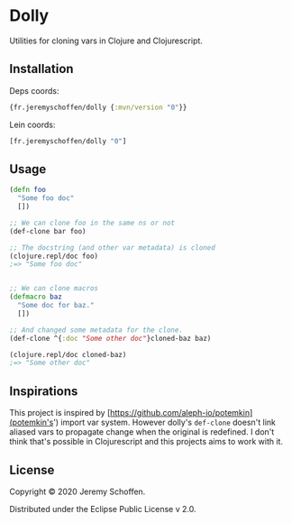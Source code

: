 


# Dolly

Utilities for cloning vars in Clojure and Clojurescript.



## Installation
Deps coords:
```clojure
{fr.jeremyschoffen/dolly {:mvn/version "0"}}
```
Lein coords:
```clojure
[fr.jeremyschoffen/dolly "0"]
```

## Usage

```Clojure
(defn foo
  "Some foo doc"
  [])

;; We can clone foo in the same ns or not
(def-clone bar foo)

;; The docstring (and other var metadata) is cloned
(clojure.repl/doc foo)
;=> "Some foo doc"


;; We can clone macros
(defmacro baz
  "Some doc for baz."
  [])

;; And changed some metadata for the clone.
(def-clone ^{:doc "Some other doc"}cloned-baz baz)

(clojure.repl/doc cloned-baz)
;=> "Some other doc"
```

## Inspirations
This project is inspired by [https://github.com/aleph-io/potemkin](potemkin's') import var system.
However dolly's `def-clone` doesn't link aliased vars to propagate change when the original is redefined.
I don't think that's possible in Clojurescript and this projects aims to work with it.

## License

Copyright © 2020 Jeremy Schoffen.

Distributed under the Eclipse Public License v 2.0.
